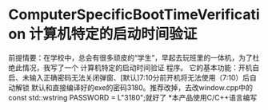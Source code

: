 # ComputerSpecificBootTimeVerification 计算机特定的启动时间验证
前提情要：在学校中，总会有很多顽皮的“学生”，早起去玩班里的一体机，为了杜绝此情况，我写了一个 计算机特定的启动时间验证 程序。
它的基本功能：开机自启、未输入正确密码无法关闭弹窗、[默认]7:10分前开机将无法使用（7:10）后自动解锁
默认和直接编译好的exe的密码3180。推荐改掉，去改window.cpp中的const std::wstring PASSWORD = L"3180";就好了
*本产品使用C/C++语言编写

